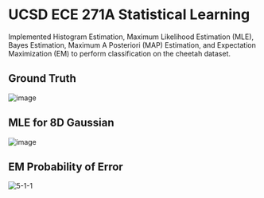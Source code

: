 # UCSD ECE 271A Statistical Learning

Implemented Histogram Estimation, Maximum Likelihood Estimation (MLE), Bayes Estimation, Maximum A Posteriori (MAP) Estimation, and Expectation Maximization (EM) to perform classification on the cheetah dataset.
## Ground Truth
![image](https://github.com/muriatec/statistical-learning/assets/52921638/80d01883-f979-4b69-af2a-2f01de2223c0)
## MLE for 8D Gaussian
![image](https://github.com/muriatec/statistical-learning/assets/52921638/d1d72360-84c5-4317-b254-a601e5888683)
## EM Probability of Error
![5-1-1](https://github.com/muriatec/statistical-learning/assets/52921638/2755c595-0f13-4b9d-9ef0-c0f716ed61ec)
